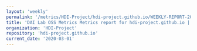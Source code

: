 ```yaml
---
layout: 'weekly'
permalink: '/metrics/HDI-Project/hdi-project.github.io/WEEKLY-REPORT-2020-03-01'
title: 'DAI Lab OSS Metrics Metrics report for hdi-project.github.io | WEEKLY-REPORT-2020-03-01'
organization: 'HDI-Project'
repository: 'hdi-project.github.io'
current_date: '2020-03-01'
---
```

